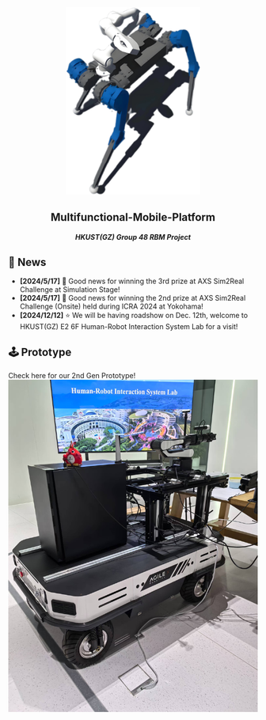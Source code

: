 <div align=center>
<img src="figures/Sim_Demo.jpg" width="270px">
</div>

<h2 align="center"> Multifunctional-Mobile-Platform

<h5 align="center"> HKUST(GZ) Group 48 RBM Project


## 📣 News
* **[2024/5/17]** 🚀 Good news for winning the 3rd prize at AXS Sim2Real Challenge at Simulation Stage!
* **[2024/5/17]** 🚀 Good news for winning the 2nd prize at AXS Sim2Real Challenge (Onsite) held during ICRA 2024 at Yokohama!
* **[2024/12/12]** ⭐️ We will be having roadshow on Dec. 12th, welcome to HKUST(GZ) E2 6F Human-Robot Interaction System Lab for a visit!

## 🕹️ Prototype

Check here for our 2nd Gen Prototype!
<img src="figures/Arm_with_Moble_Platform.jpg" width="auto">

